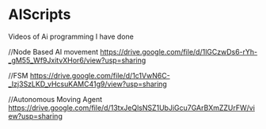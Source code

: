 # AIScripts
 Videos of Ai programming I have done
 
 //Node Based AI movement
 https://drive.google.com/file/d/1lGCzwDs6-rYh-_gM55_Wf9JxitvXHor6/view?usp=sharing
 
 //FSM 
https://drive.google.com/file/d/1c1VwN6C-_Izj3SzLKD_vHcsuKAMC41g9/view?usp=sharing

//Autonomous Moving Agent
https://drive.google.com/file/d/13txJeQlsNSZ1UbJiGcu7GArBXmZZUrFW/view?usp=sharing
